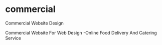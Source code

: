 # commercial
Commercial Website Design

Commercial Website For Web Design
-Online Food Delivery And Catering Service
